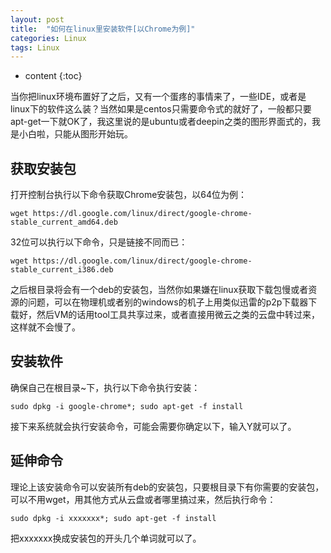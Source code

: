 ```yaml
---
layout: post
title:  "如何在linux里安装软件[以Chrome为例]"
categories: Linux
tags: Linux
---
```


* content
{:toc}

当你把linux环境布置好了之后，又有一个蛋疼的事情来了，一些IDE，或者是linux下的软件这么装？当然如果是centos只需要命令式的就好了，一般都只要apt-get一下就OK了，我这里说的是ubuntu或者deepin之类的图形界面式的，我是小白啦，只能从图形开始玩。




## 获取安装包

打开控制台执行以下命令获取Chrome安装包，以64位为例：

```
wget https://dl.google.com/linux/direct/google-chrome-stable_current_amd64.deb
```

32位可以执行以下命令，只是链接不同而已：

```
wget https://dl.google.com/linux/direct/google-chrome-stable_current_i386.deb
```

之后根目录将会有一个deb的安装包，当然你如果嫌在linux获取下载包慢或者资源的问题，可以在物理机或者别的windows的机子上用类似迅雷的p2p下载器下载好，然后VM的话用tool工具共享过来，或者直接用微云之类的云盘中转过来，这样就不会慢了。


## 安装软件

确保自己在根目录~下，执行以下命令执行安装：

```
sudo dpkg -i google-chrome*; sudo apt-get -f install
```

接下来系统就会执行安装命令，可能会需要你确定以下，输入Y就可以了。


## 延伸命令

理论上该安装命令可以安装所有deb的安装包，只要根目录下有你需要的安装包，可以不用wget，用其他方式从云盘或者哪里搞过来，然后执行命令：

```
sudo dpkg -i xxxxxxx*; sudo apt-get -f install
```

把xxxxxxx换成安装包的开头几个单词就可以了。
